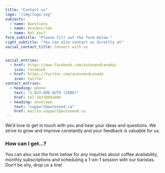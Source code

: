 ```yaml
---
title: "Contact us"
logo: "/img/logo.svg"
subjects: 
  - name: Questions
  - name: Unsubscribe
  - name: Not you?
form_subtitle: "Please fill out the form below."
right_subtitle: "You can also contact us directly at"
social_contact_title: Connect with us


social_entries:
  - href: https://www.facebook.com/autovendcanada/
    icon: facebook
  - href: https://twitter.com/autovendcanada
    icon: twitter
contact_entries:
  - heading: phone 
    text: "1.833.899.AUTO (2886)"
    href: tel:18338992886
  - heading: envelope
    text: "support@autovend.ca"
    href: mailto:support@autovend.ca
---
```


We’d love to get in touch with you and hear your ideas and
questions. We strive to grow and improve constantly and your feedback
is valuable for us.

<h3 class="f4 b lh-title mb2">How can I get…?</h3>

You can also use the form below for any inquiries about coffee
availability, monthly subscriptions and scheduling a 1-on-1 session
with our baristas. Don’t be shy, drop us a line!
